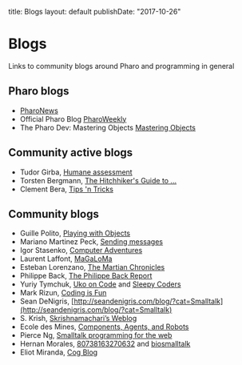 title: Blogslayout: defaultpublishDate: "2017-10-26"# Blogs <div class="teaser">Links to community blogs around Pharo and programming in general</div>## Pharo blogs - [PharoNews](/web/news)- Official Pharo Blog [PharoWeekly](http://pharoweekly.wordpress.com)- The Pharo Dev: Mastering Objects [Mastering Objects](https://thepharo.dev)## Community active blogs- Tudor Girba, [Humane assessment](http://humane-assessment.com/blog)- Torsten Bergmann, [The Hitchhiker's Guide to ...](http://astares.blogspot.com)- Clement Bera, [Tips 'n Tricks](http://clementbera.wordpress.com)## Community blogs- Guille Polito, [Playing with Objects](http://playingwithobjects.wordpress.com)- Mariano Martinez Peck, [Sending messages](http://marianopeck.wordpress.com)- Igor Stasenko, [Computer Adventures](http://computeradventures.wordpress.com)- Laurent Laffont, [MaGaLoMa](http://magaloma.blogspot.com)- Esteban Lorenzano, [The Martian Chronicles](http://blog.smallworks.eu)- Philippe Back, [The Philippe Back Report](http://philippeback.be/?s=pharo)- Yuriy Tymchuk, [Uko on Code](http://code.uko.tymchuk.me) and [Sleepy Coders](http://sleepycoders.blogspot.com)- Mark Rizun, [Coding is Fun](http://myfuncoding.blogspot.com) - Sean DeNigris, [http://seandenigris.com/blog/?cat=Smalltalk](http://seandenigris.com/blog/?cat=Smalltalk)- S. Krish, [Skrishnamachari’s Weblog](http://skrishnamachari.wordpress.com)- Ecole des Mines, [Components, Agents, and Robots](http://car.mines-douai.fr)- Pierce Ng,  [Smalltalk programming for the web](http://www.samadhiweb.com/blog)- Hernan Morales, [80738163270632](http://80738163270632.blogspot.com.ar) and [biosmalltalk](http://biosmalltalk.blogspot.fr)- Eliot Miranda, [Cog Blog](http://www.mirandabanda.org/cogblog/feed)